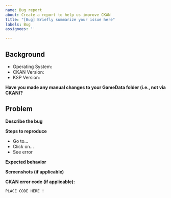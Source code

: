 ```yaml
---
name: Bug report
about: Create a report to help us improve CKAN
title: "[Bug] Briefly summarize your issue here"
labels: Bug
assignees: ''

---
```


<!--

**NOTE: If you are using the CKAN accelerator service in China, please report issues here instead:**

https://git.kerbcat.cn/KerbCat-CN/CKAN-Accelerator/issues

-->

Background
----------
* Operating System: 
* CKAN Version: 
* KSP Version: 

**Have you made any manual changes to your GameData folder (i.e., not via CKAN)?**


Problem
-------
**Describe the bug**


**Steps to reproduce**
* Go to...
* Click on...
* See error

**Expected behavior**


**Screenshots (if applicable)**



**CKAN error code (if applicable):**

```
PLACE CODE HERE !
```
